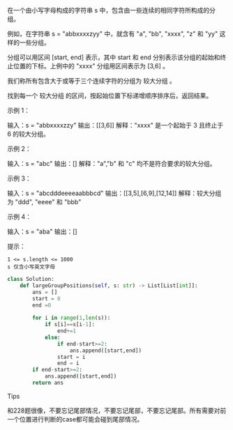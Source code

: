 在一个由小写字母构成的字符串 s 中，包含由一些连续的相同字符所构成的分组。

例如，在字符串 s = "abbxxxxzyy" 中，就含有 "a", "bb", "xxxx", "z" 和 "yy" 这样的一些分组。

分组可以用区间 [start, end] 表示，其中 start 和 end 分别表示该分组的起始和终止位置的下标。上例中的 "xxxx" 分组用区间表示为 [3,6] 。

我们称所有包含大于或等于三个连续字符的分组为 较大分组 。

找到每一个 较大分组 的区间，按起始位置下标递增顺序排序后，返回结果。

 

示例 1：

输入：s = "abbxxxxzzy"
输出：[[3,6]]
解释："xxxx" 是一个起始于 3 且终止于 6 的较大分组。

示例 2：

输入：s = "abc"
输出：[]
解释："a","b" 和 "c" 均不是符合要求的较大分组。

示例 3：

输入：s = "abcdddeeeeaabbbcd"
输出：[[3,5],[6,9],[12,14]]
解释：较大分组为 "ddd", "eeee" 和 "bbb"

示例 4：

输入：s = "aba"
输出：[]

 

提示：

    1 <= s.length <= 1000
    s 仅含小写英文字母



```python
class Solution:
    def largeGroupPositions(self, s: str) -> List[List[int]]:
        ans = [] 
        start = 0 
        end =0 
        
        for i in range(1,len(s)):
            if s[i]==s[i-1]:
                end+=1
            else:
                if end-start>=2:
                    ans.append([start,end])
                start = i 
                end = i 
        if end-start>=2:
            ans.append([start,end])
        return ans 
```



Tips

和228题很像，不要忘记尾部情况，不要忘记尾部，不要忘记尾部。所有需要对前一个位置进行判断的case都可能会碰到尾部情况。
